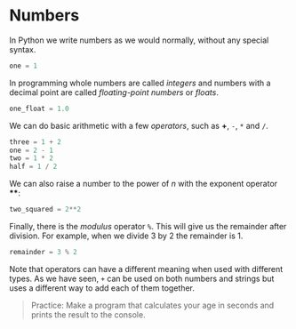 # Numbers

In Python we write numbers as we would normally, without any special syntax.

```python
one = 1
```

In programming whole numbers are called _integers_ and numbers with a decimal point are called _floating-point numbers_ or _floats_.

```python
one_float = 1.0
```

We can do basic arithmetic with a few _operators_, such as __+__, `-`, `*` and `/`.

```python
three = 1 + 2
one = 2 - 1
two = 1 * 2
half = 1 / 2
```

We can also raise a number to the power of _n_ with the exponent operator __**__:
```python
two_squared = 2**2
```

Finally, there is the _modulus_ operator `%`. This will give us the remainder after division. For example, when we divide 3 by 2 the remainder is 1.
```python
remainder = 3 % 2
```

Note that operators can have a different meaning when used with different types.
As we have seen, `+` can be used on both numbers and strings but uses a different way to add each of them together.

> Practice: Make a program that calculates your age in seconds and prints the result to the console.

<!-- ```python
age = 29
age_in_seconds = age * 365 * 24 * 60 * 60
``` -->
